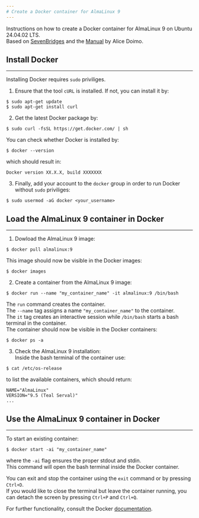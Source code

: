```yaml
---  
# Create a Docker container for AlmaLinux 9  
---  
```

Instructions on how to create a Docker container for AlmaLinux 9 on Ubuntu 24.04.02 LTS.  
Based on [SevenBridges](https://docs.sevenbridges.com/docs/install-docker-on-linux) and the [Manual](https://alicedoimo.github.io/docker-almalinux-guide/) by Alice Doimo.

## Install Docker  
---

Installing Docker requires `sudo` priviliges.

1. Ensure that the tool `cURL` is installed. If not, you can install it by:  
```
$ sudo apt-get update  
$ sudo apt-get install curl  
```
2. Get the latest Docker package by:  
```
$ sudo curl -fsSL https://get.docker.com/ | sh  
```  
You can check whether Docker is installed by:  
```
$ docker --version  
```  
which should result in:  
```
Docker version XX.X.X, build XXXXXXX
```  
3. Finally, add your account to the `docker` group in order to run Docker without `sudo` priviliges:  
```
$ sudo usermod -aG docker <your_username>
```

## Load the AlmaLinux 9 container in Docker
---

1. Dowload the AlmaLinux 9 image:  
```
$ docker pull almalinux:9
```  
This image should now be visible in the Docker images:  
```
$ docker images
```  
2. Create a container from the AlmaLinux 9 image:  
```
$ docker run --name "my_container_name" -it almalinux:9 /bin/bash
```  
The `run` command creates the container.  
The `--name` tag assigns a name `"my_container_name"` to the container.  
The `it` tag creates an interactive session while `/bin/bash` starts a bash terminal in the container.  
The container should now be visible in the Docker containers:  
```
$ docker ps -a
```  
3. Check the AlmaLinux 9 installation:  
Inside the bash terminal of the container use:  
```
$ cat /etc/os-release
```  
to list the available containers, which should return:  
```
NAME="AlmaLinux"    
VERSION="9.5 (Teal Serval)"  
...
```

## Use the AlmaLinux 9 container in Docker
---
To start an existing container:  
```
$ docker start -ai "my_container_name"
```  
where the `-ai` flag ensures the proper stdout and stdin.  
This command will open the bash terminal inside the Docker container. 

You can exit and stop the container using the `exit` command or by pressing `Ctrl+D`.  
If you would like to close the terminal but leave the container running, you can detach the screen by pressing `Ctrl+P` and `Ctrl+Q`.  
  
For further functionality, consult the Docker [documentation](https://docs.docker.com/reference/).

